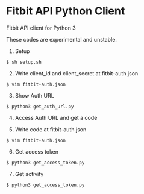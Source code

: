 # Fitbit API Python Client

Fitbit API client for Python 3

These codes are experimental and unstable.

1. Setup

```
$ sh setup.sh
```

2. Write client_id and client_secret at fitbit-auth.json

```
$ vim fitbit-auth.json
```

3. Show Auth URL

```
$ python3 get_auth_url.py
```

4. Access Auth URL and get a code

5. Write code at fitbit-auth.json

```
$ vim fitbit-auth.json
```

6. Get access token

```
$ python3 get_access_token.py
```

7. Get activity

```
$ python3 get_access_token.py
```

